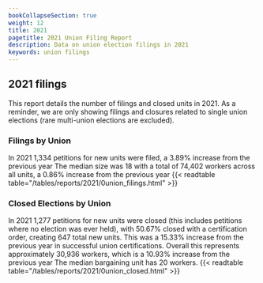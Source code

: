 ```yaml
---
bookCollapseSection: true
weight: 12
title: 2021
pagetitle: 2021 Union Filing Report
description: Data on union election filings in 2021
keywords: union filings
---
```


## 2021 filings

This report details the number of filings and closed units in 2021. As a reminder, we are only showing filings and closures related to single union elections (rare multi-union elections are excluded).

### Filings by Union
In 2021 1,334 petitions for new units were filed, a 3.89% increase from the previous year The median size was 18 with a total of 74,402 workers across all units, a 0.86% increase from the previous year
{{< readtable table="/tables/reports/2021/0union_filings.html" >}}

### Closed Elections by Union
In 2021 1,277 petitions for new units were closed (this includes petitions where no election was ever held), with 50.67% closed with a certification order, creating 647 total new units. This was a 15.33% increase from the previous year in successful union certifications. Overall this represents approximately 30,936 workers, which is a 10.93% increase from the previous year The median bargaining unit has 20 workers.
{{< readtable table="/tables/reports/2021/0union_closed.html" >}}
